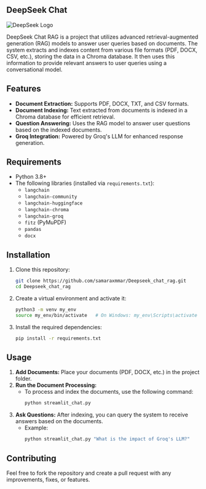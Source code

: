 

## DeepSeek Chat 

![DeepSeek Logo](https://github.com/user-attachments/assets/d29d7fd9-0f3b-48a1-a88f-e51f78703385)


DeepSeek Chat RAG is a project that utilizes advanced retrieval-augmented generation (RAG) models to answer user queries based on documents. The system extracts and indexes content from various file formats (PDF, DOCX, CSV, etc.), storing the data in a Chroma database. It then uses this information to provide relevant answers to user queries using a conversational model.

## Features

- **Document Extraction:** Supports PDF, DOCX, TXT, and CSV formats.
- **Document Indexing:** Text extracted from documents is indexed in a Chroma database for efficient retrieval.
- **Question Answering:** Uses the RAG model to answer user questions based on the indexed documents.
- **Groq Integration:** Powered by Groq's LLM for enhanced response generation.

## Requirements

- Python 3.8+
- The following libraries (installed via `requirements.txt`):
  - `langchain`
  - `langchain-community`
  - `langchain-huggingface`
  - `langchain-chroma`
  - `langchain-groq`
  - `fitz` (PyMuPDF)
  - `pandas`
  - `docx`
  
## Installation

1. Clone this repository:
    ```bash
    git clone https://github.com/samaraxmmar/Deepseek_chat_rag.git
    cd Deepseek_chat_rag
    ```

2. Create a virtual environment and activate it:
    ```bash
    python3 -m venv my_env
    source my_env/bin/activate   # On Windows: my_env\Scripts\activate
    ```

3. Install the required dependencies:
    ```bash
    pip install -r requirements.txt
    ```

## Usage

1. **Add Documents:** Place your documents (PDF, DOCX, etc.) in the project folder.
2. **Run the Document Processing:**
   - To process and index the documents, use the following command:
     ```bash
     python streamlit_chat.py
     ```
3. **Ask Questions:** After indexing, you can query the system to receive answers based on the documents.
   - Example:
     ```bash
     python streamlit_chat.py "What is the impact of Groq's LLM?"
     ```

## Contributing

Feel free to fork the repository and create a pull request with any improvements, fixes, or features.



